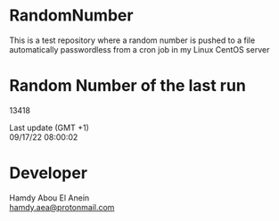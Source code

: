 # RandomNumber    
This is a test repository where a random number is pushed to a file automatically passwordless from a cron job in my Linux CentOS server    
# Random Number of the last run   
13418
      
Last update (GMT +1)    
09/17/22 08:00:02
# Developer    
Hamdy Abou El Anein   
hamdy.aea@protonmail.com
